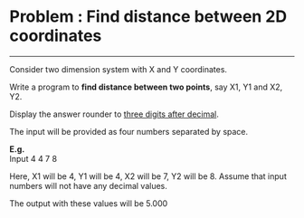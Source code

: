 # Problem : Find distance between 2D coordinates
<hr/>
Consider two dimension system with X and Y coordinates.

Write a program to <b>find distance between two points</b>, say X1, Y1 and X2, Y2.

Display the answer rounder to <u>three digits after decimal</u>.

The input will be provided as four numbers separated by space.

<b>E.g.</b> <br/>
Input 4 4 7 8 

Here, X1 will be 4, Y1 will be 4, X2 will be 7, Y2 will be 8.
Assume that input numbers will not have any decimal values.

The output with these values will be 5.000